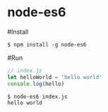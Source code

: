 node-es6
========

#Install

```
$ npm install -g node-es6
```

#Run

```js
// index.js
let helloWorld = 'hello world'
console.log(hello)
```

```
$ node-es6 index.js
hello world
```
